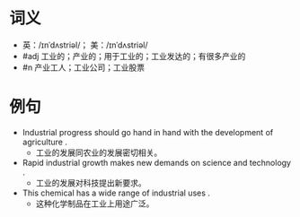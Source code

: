 # 词义
- 英：/ɪnˈdʌstriəl/； 美：/ɪnˈdʌstriəl/
- #adj 工业的；产业的；用于工业的；工业发达的；有很多产业的
- #n 产业工人；工业公司；工业股票
# 例句
- Industrial progress should go hand in hand with the development of agriculture .
	- 工业的发展同农业的发展密切相关。
- Rapid industrial growth makes new demands on science and technology .
	- 工业的发展对科技提出新要求。
- This chemical has a wide range of industrial uses .
	- 这种化学制品在工业上用途广泛。
